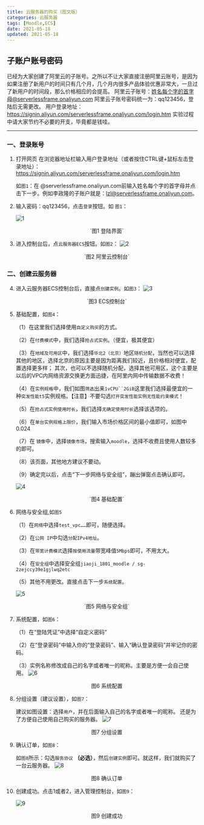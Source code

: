 ```yaml
---
title: 云服务器的购买（图文版）
categories: 云服务器
tags: [Moodle,ECS]
date: 2021-05-18
updated: 2021-05-18
---
```


## 子账户账号密码
已经为大家创建了阿里云的子账号。之所以不让大家直接注册阿里云账号，是因为如果注册了新用户的时间只有几个月，几个月内很多产品体验优惠非常大，一旦过了新用户的时间段，那么价格相应的会提高。
阿里云子账号：姓名每个字的首字母@serverlessframe.onaliyun.com
阿里云子账号密码统一为：qq123456，登陆后无需更改。
用户登录地址：https://signin.aliyun.com/serverlessframe.onaliyun.com/login.htm
实验过程中请大家节约不必要的开支，毕竟都是钱哇。




----

### 一、登录账号

1. 打开网页
   在浏览器地址栏输入用户登录地址（或者按住CTRL键+鼠标左击登录地址）：https://signin.aliyun.com/serverlessframe.onaliyun.com/login.htm
   
   如`图1`：在 @serverlessframe.onaliyun.com前输入姓名每个字的首字母并点击下一步。例如李政隆的子账户就是：lzl@serverlessframe.onaliyun.com。

2. 输入密码：qq123456，点击`登录`按钮。如 `图1`：
  
    ![1](https://asdasdada.oss-cn-hongkong.aliyuncs.com/images/t-1.png "图1")
    <center>`图1 登陆界面`</center>

3. 进入控制台后，点`云服务器ECS`按钮。如`图2`：
![2](https://asdasdada.oss-cn-hongkong.aliyuncs.com/images/t-2.png "图2")
   <center>`图2 阿里云控制台`</center>

### 二、创建云服务器

4. 进入云服务器ECS控制台后，直接点`创建实例`。如`图3`：
    ![3](https://asdasdada.oss-cn-hongkong.aliyuncs.com/images/t-3.png "图3")
   <center>`图3 ECS控制台`</center>

5. 基础配置，如`图4`：
   
    （1）在这里我们选择使用`自定义购买`的方式。

    （2）在`付费模式`中，我们选择`抢占式实例`。（便宜，极其便宜）

    （3）在`地域及可用区`中，我们选择`华北2（北京）`地区`随机分配`，当然也可以选择其他的地区，选择北京的原因主要是因为距离我们较近，且价格相对便宜，配置选择更多样；
    其次，也可以不选择随机分配，选择其他可用区，这个主要是以后的VPC内网络资源交换更方面迅捷，在阿里内网中传输数据不收费！

    （4）在`实例规格`中，我们如图`筛选`出来`1vCPU``2GiB`这里我们选择最便宜的一种`突发性能t5`实例规格。【注意】不要勾选`打开突发性能实例无性能约束模式`！

    （5）在`抢占式实例使用时长`，我们选择`无确定使用时长`选择该选项的。

    （6）在`单台实例规格上限价`，我们输入市场价格区间的最小值即可，如图中0.024

    （7）在 `镜像`中，选择`镜像市场`，搜索输入`moodle`，选择不收费且使用人数较多的即可。

    （8）该页面，其他地方建议不要动。

    （9）确定完以后，点击“下一步网络与安全组”，蹦出弹窗点击确认即可。

    ![4](https://asdasdada.oss-cn-hongkong.aliyuncs.com/images/t-4.png "图4")
    <center>`图4 基础配置`</center>
    
6. 网络与安全组,如`图5`
   
    （1）在`网络`中选择`test_vpc……`即可，随便选择。

    （2）在`公网 IP`中勾选`分配IPv4地址`。

    （3）在`带宽计费模式`选择`按使用流量`带宽峰值`5Mbps`即可，不用太大。

    （4）在`安全组`中选择安全组`jiaoji_1801_moodle / sg-2zejccy39e1gjlwq2etc`

    （5）其他不用更改。直接点击下一步`系统配置`。

    ![5](https://asdasdada.oss-cn-hongkong.aliyuncs.com/images/t-5.png "图5")
    <center>`图5 网络与安全组`</center>

7. 系统配置，如`图6`：
   
    （1）在“登陆凭证”中选择“自定义密码”
    
    （2）在“登录密码”中输入你的“登录密码”、输入“确认登录密码”并牢记你的密码。

    （3）实例名称修改成自己的名字或者唯一的昵称。主要是方便一会自己使用。
    ![6](https://asdasdada.oss-cn-hongkong.aliyuncs.com/images/t-6.png "图6")
    <center>图6 系统配置</center>

8. 分组设置（建议设置），如`图7`：
   
    建议如图设置：选择`用户`，并在后面输入自己的名字或者唯一的昵称。
    还是为了方便自己使用自己购买的服务器。
    ![7](https://asdasdada.oss-cn-hongkong.aliyuncs.com/images/t-7.png "图7")
    <center>图7 分组设置</center>

9.  确认订单，如`图8`：

    如`图8`所示：勾选`服务协议` <b>（必选）</b>，然后`创建实例`即可。就这样，我们就购买了一台云服务器。
    ![8](https://asdasdada.oss-cn-hongkong.aliyuncs.com/images/t-8.png "图8")
    <center>图8 确认订单</center>

10. 创建成功。点击1或者2，进入管理控制台，如`图9`：

    ![9](https://asdasdada.oss-cn-hongkong.aliyuncs.com/images/t-9.png "图9")
    <center>图9 创建成功</center>











